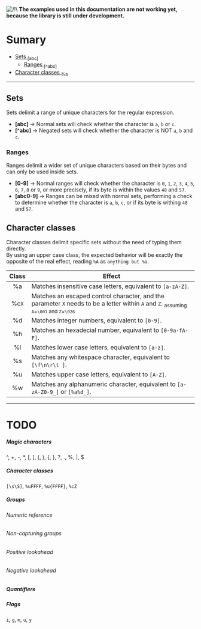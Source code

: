 ![/!\\](https://i.imgur.com/HQ188PK.png) **The examples used in this documentation are not working yet, because the library is still under development.**

# Sumary
- [Sets <sub>\[abc\]</sub>](#sets)
	- [Ranges <sub>\[^abc\]</sub>](#ranges)
- [Character classes <sub>%a</sub>](#character-classes)

---

## Sets
Sets delimit a range of unique characters for the regular expression.

- **\[abc\]** → Normal sets will check whether the character is `a`, `b` or `c`.
- **\[^abc\]** → Negated sets will check whether the character is NOT `a`, `b` and `c`.

### Ranges
Ranges delimit a wider set of unique characters based on their bytes and can only be used inside sets.

- **\[0-9\]** → Normal ranges will check whether the character is `0`, `1`, `2`, `3`, `4`, `5`, `6`, `7`, `8` or `9`, or more precisely, if its byte is within the values `48` and `57`.
- **[abc0-9]** → Ranges can be mixed with normal sets, performing a check to determine whether the character is `a`, `b`, `c`, or if its byte is withing `48` and `57`.

## Character classes
Character classes delimit specific sets without the need of typing them directly.<br>
By using an upper case class, the expected behavior will be exactly the opposite of the real effect, reading `%A` as `anything but %a`.

| Class | Effect                                                                                                                                             |
| :-:   | -                                                                                                                                                  |  
| %a    | Matches insensitive case letters, equivalent to `[a-zA-Z]`.                                                                                        |
| %c`X` | Matches an escaped control character, and the parameter `X` needs to be a letter within `A` and `Z`. <sub>assuming `A`=`\001` and `Z`=`\026`</sub> |
| %d    | Matches integer numbers, equivalent to `[0-9]`.                                                                                                    |
| %h    | Matches an hexadecial number, equivalent to `[0-9a-fA-F]`.                                                                                         |
| %l    | Matches lower case letters, equivalent to `[a-z]`.                                                                                                 |
| %s    | Matches any whitespace character, equivalent to `[\f\n\r\t ]`.                                                                                     |
| %u    | Matches upper case letters, equivalent to `[A-Z]`.                                                                                                 |
| %w    | Matches any alphanumeric character, equivalent to `[a-zA-Z0-9_]` or `[%a%d_]`.                                                                     |

---

# TODO

##### Magic characters
^, +, -, \*, \[, \], \(, \), \{, \}, ?, ., %, \|, $
##### Character classes
`[\s\S]`, `%uFFFF`, `%u{FFFF}`, `%cZ`
##### Groups
###### Numeric reference
###### Non-capturing groups
###### Positive lookahead
###### Negative lookahead
##### Quantifiers
##### Flags
`i`, `g`, `m`, `u`, `y`
